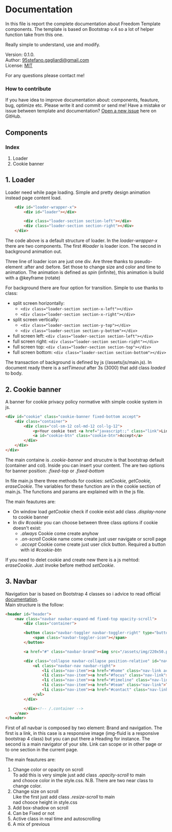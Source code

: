 # Documentation

In this file is report the complete documentation about Freedom Template components. The template is based on Bootstrap v.4 so a lot of helper function take from this one.

Really simple to understand, use and modify.

Version: 0.1.0. </br>
Author: 95stefano.gagliardi@gmail.com</br>
License: [MIT](https://github.com/Spolaa/freedom-template/blob/master/LICENSE)</br>

For any questions please contact me!

### How to contribute

If you have idea to improve documentation about: components, feauture, bug, optimize etc. Please write it and commit or send me!
Have a mistake or issue between template and documentation? [Open a new issue](https://github.com/Spolaa/freedom-template/issues) here on GitHub.

## Components

### Index

1. Loader
2. Cookie banner

## 1. Loader

Loader need while page loading. Simple and pretty design animation instead page content load.

```html
    <div id="loader-wrapper-x">
        <div id="loader"></div>

        <div class="loader-section section-left"></div>
        <div class="loader-section section-right"></div>
    </div>
```

The code above is a default structure of loader. In the *loader-wrapper-x* there are two components. The first *#loader* is loader icon. The second in background animation out. 

Three line of loader icon are just one div. Are three thanks to pseudo-element :after and :before. Set those to change size and color and time to animation. The animation is defined as *spin* (infinite), this animation is build with a @keyframe (rotate)

For background there are four option for transition. Simple to use thanks to class:
- split screen horizontally:
    - ```<div class="loader-section section-x-left"></div>```
    - ```<div class="loader-section section-x-right"></div>```
- split screen vertically:
    - ```<div class="loader-section section-y-top"></div>```
    - ```<div class="loader-section section-y-bottom"></div>```
- full screen left: ```<div class="loader-section section-left"></div>```
- full screen right: ```<div class="loader-section section-right"></div>```
- full screen top: ```<div class="loader-section section-top"></div>```
- full screen bottom: ```<div class="loader-section section-bottom"></div>```

The transaction of background is defined by js (/assets/js/main.js). In document ready there is a *setTimeout* after 3s (3000) that add class *loaded* to body.

## 2. Cookie banner

A banner for cookie privacy policy normative with simple cookie system in js.
```html
<div id="cookie" class="cookie-banner fixed-bottom accept">
    <div class="container">
        <div class="col-sm-12 col-md-12 col-lg-12">
            <p>Your cookie text <a href="javascript:;" class="link">Link to policy</a> lorem ipsum dolor</p>
            <a id="cookie-btn" class="cookie-btn">Accept</a>
        </div>
    </div>
</div>

```
The main containe is *.cookie-banner* and strucutre is that bootstrap default (container and col). Inside you can insert your content. The are two options for banner position: *.fixed-top* or *.fixed-bottom* </br>

In file main.js there three methods for cookies: *setCookie, getCookie, eraseCookie*. The variables for these function are in the cookie section of main.js. The functions and params are explained with in the js file.

The main feautures are:</br>
- On window load *getCookie* check if cookie exist add class *.display-none* to cookie banner
- In div *#cookie* you can choose between three class options if cookie doesn't exist:
    - *.always* Cookie come create anyhow
    - *.on-scroll* Cookie name come create just user navigate or scroll page
    - *.accept* Cookie come create just user click button. Required a button with id *#cookie-btn*
    
If you need to delet cookie and create new there is a js mehtod: *eraseCookie*. Just invoke before method *setCookie*.
    
## 3. Navbar

Navigation bar is based on Bootstrap 4 classes so i advice to read official [documentation](https://getbootstrap.com/docs/4.0/components/navbar/).</br>
Main structure is the follow:
```html
<header id="header">
    <nav class="navbar navbar-expand-md fixed-top opacity-scroll">
        <div class="container">

        <button class="navbar-toggler navbar-toggler-right" type="button" data-toggle="collapse" data-target="#navbarSupportedContent" aria-controls="navbarSupportedContent" aria-expanded="false" aria-lable="Toggle navigation">
            <span class="navbar-toggler-icon"></span>
        </button>

        <a href="#" class="navbar-brand"><img src="/assets/img/220x50.png" alt="brand-name"> </a>

        <div class="collapse navbar-collapse position-relative" id="navbarSupportedContent">
            <ul class="navbar-nav navbar-right">
                <li class="nav-item"><a href="#home" class="nav-link active">Home</a></li>
                <li class="nav-item"><a href="#focus" class="nav-link">Focus</a></li>
                <li class="nav-item"><a href="#timeline" class="nav-link">Timeline</a></li>
                <li class="nav-item"><a href="#team" class="nav-link">Team</a></li>
                <li class="nav-item"><a href="#contact" class="nav-link">Contact</a></li>
            </ul>
        </div>

        </div><!-- /.container -->
    </nav>
</header>

```
First of all navbar is composed by two element: Brand and navigation. The first is a link, in this case is a responsive image (img-fluid is a responsive bootstrap 4 class) but you can put there a Heading for instance. The second is a main navigator of your site. Link can scope or in other page or to one section in the current page.

The main feautures are:</br>
1. Change color or opacity on scroll</br>
    To add this is very simple just add class *.opacity-scroll* to main *<nav>* and chooce color in the style.css. N.B. There are two near class to change color.
2. Change size on scroll</br>
    Like the first just add class *.resize-scroll* to main *<nav>* nad chooce height in style.css
3. Add box-shadow on scroll
4. Can be Fixed or not
5. Active class in real time and autoscrolling
6. A mix of previous
